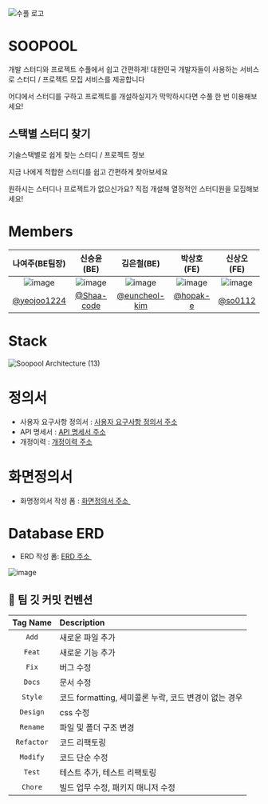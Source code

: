 
![수풀 로고](https://user-images.githubusercontent.com/55952886/190557996-c38321c3-15f3-4ebe-b3bf-2d7c97065305.png)

#  SOOPOOL 
개발 스터디와 프로젝트 수풀에서 쉽고 간편하게!
대한민국 개발자들이 사용하는 서비스로
스터디 / 프로젝트 모집 서비스를 제공합니다


어디에서 스터디를 구하고 프로젝트를 개설하실지가 
막막하시다면 수풀 한 번 이용해보세요!


##  스택별 스터디 찾기
기술스택별로 쉽게 찾는
스터디 / 프로젝트 정보

지금 나에게 적합한 스터디를 쉽고 간편하게 찾아보세요

원하시는 스터디나 프로젝트가 없으신가요? 
직접 개설해 열정적인 스터디원을 모집해보세요!

#   Members

|나여주(BE팀장)|신승윤(BE)|김은철(BE)|박상호(FE)|신상오(FE)|
|:-:|:-:|:-:|:-:|:-:|
|![image](https://user-images.githubusercontent.com/55952886/213702799-47f6dc23-7474-43ad-97a9-929817a67c18.png)|![image](https://user-images.githubusercontent.com/55952886/213703014-a548fa61-7cec-4bd9-8fcf-bb89b78f80e0.png)|![image](https://user-images.githubusercontent.com/55952886/213703062-bbe3bd5e-7c3b-42d2-b393-cec3eeb25e86.png)|![image](https://user-images.githubusercontent.com/55952886/213703113-d900d40e-f04f-4b1c-a250-35cd6bdbe691.png)|![image](https://user-images.githubusercontent.com/55952886/213703148-7f95d879-86fa-4e03-845c-baf4d0101b0a.png)|
|[@yeojoo1224](https://github.com/yeojoo1224)|[@Shaa-code](https://github.com/Shaa-code)|[@euncheol-kim](https://github.com/euncheol-kim)|[@hopak-e](https://github.com/hopak-e)|[@so0112](https://github.com/so0112?tab=following)|



#  Stack

![Soopool Architecture (13)](https://user-images.githubusercontent.com/72078208/193843917-7c6675c3-74d3-48a0-b317-8c9f9ae75998.png)



# 정의서

- 사용자 요구사항 정의서 : <a href = "https://docs.google.com/spreadsheets/d/1NmpGNddYCKSjMZONwPeiW7ZcN_sEq_GDCnGrnq-4zIY/edit#gid=1983389426" target="_blank">사용자 요구사항 정의서 주소 </a>
- API 명세서 : <a href = "https://docs.google.com/spreadsheets/d/1NmpGNddYCKSjMZONwPeiW7ZcN_sEq_GDCnGrnq-4zIY/edit#gid=428306005" target="_blank">API 명세서 주소 </a>
- 개정이력 :  <a href = "https://docs.google.com/spreadsheets/d/1NmpGNddYCKSjMZONwPeiW7ZcN_sEq_GDCnGrnq-4zIY/edit#gid=471508366">개정이력 주소 </a>



#  화면정의서

- 화명정의서 작성 폼 :  <a href = "https://www.figma.com/file/BnnYJ3okBWPm6vp2lmRWhd/seb-14-main---%ED%99%94%EB%A9%B4%EC%A0%95%EC%9D%98%EC%84%9C?node-id=0%3A1" target="_blank">화면정의서 주소 </a>



#  Database ERD

- ERD 작성 폼:  <a href =  "https://www.erdcloud.com/d/esJfKCLAsydruDvfN" target="_blank">ERD 주소 </a>

![image](https://user-images.githubusercontent.com/72078208/193840941-db939591-5fae-4ad0-90d4-3abc076fed50.png)



## 📝 팀 깃 커밋 컨벤션

|Tag Name|Description|
|:-----:|:------|
|`Add`|새로운 파일 추가|
|`Feat`|새로운 기능 추가|
|`Fix`|버그 수정|
|`Docs`|문서 수정|
|`Style`|코드 formatting, 세미콜론 누락, 코드 변경이 없는 경우|
|`Design`|css 수정|
|`Rename`|파일 및 폴더 구조 변경|
|`Refactor`|코드 리팩토링|
|`Modify`|코드 단순 수정|
|`Test`|테스트 추가, 테스트 리팩토링|
|`Chore`|빌드 업무 수정, 패키지 매니저 수정|
